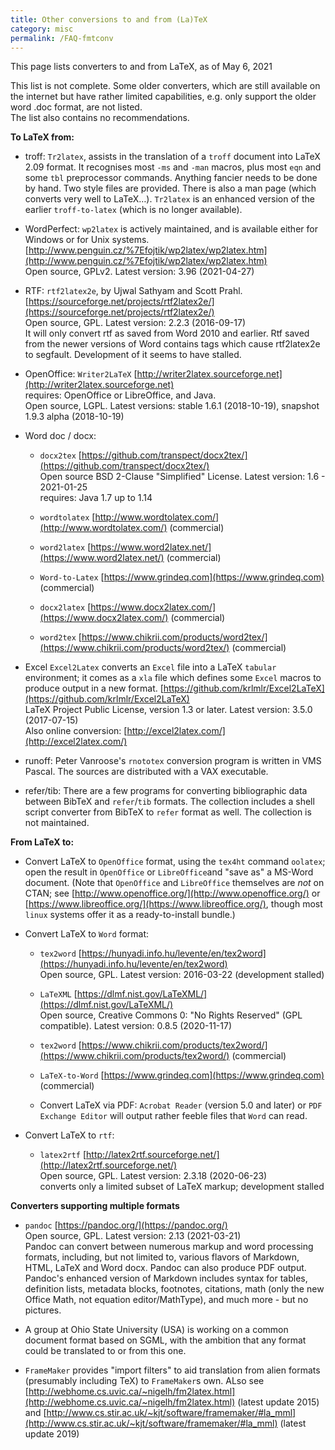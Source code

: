 ```yaml
---
title: Other conversions to and from (La)TeX
category: misc
permalink: /FAQ-fmtconv
---
```


This page lists converters to and from LaTeX, as of May 6, 2021 
  
This list is not complete. Some older converters, which are still available on the 
internet but have rather limited capabilities, e.g. only support the older 
word .doc format, are not listed.  
The list also contains no recommendations.  
  
**To LaTeX from:**
  
- troff: `Tr2latex`, assists in the translation of a
  `troff` document into LaTeX 2.09 format.  It recognises most
  `-ms` and `-man` macros, plus most `eqn` and some
  `tbl` preprocessor commands.  Anything fancier needs to be
  done by hand. Two style files are provided. There is also a man page
  (which converts very well to LaTeX&hellip;).
  `Tr2latex` is an enhanced version of the earlier
  `troff-to-latex` (which is no longer available).
  
- WordPerfect: `wp2latex` is actively maintained, and is
  available either for Windows or for Unix systems.  
  [http://www.penguin.cz/%7Efojtik/wp2latex/wp2latex.htm](http://www.penguin.cz/%7Efojtik/wp2latex/wp2latex.htm)  
  Open source, GPLv2. Latest version: 3.96 (2021-04-27)
  
- RTF: `rtf2latex2e`, by Ujwal Sathyam and Scott Prahl.  
  [https://sourceforge.net/projects/rtf2latex2e/](https://sourceforge.net/projects/rtf2latex2e/)  
  Open source, GPL. Latest version: 2.2.3 (2016-09-17)  
  It will only convert rtf as saved from Word 2010 and earlier. 
  Rtf saved from the newer versions of Word contains tags which cause rtf2latex2e to segfault.
  Development of it seems to have stalled. 
  
- OpenOffice: `Writer2LaTeX` [http://writer2latex.sourceforge.net](http://writer2latex.sourceforge.net)  
  requires: OpenOffice or LibreOffice, and Java.  
  Open source, LGPL. Latest versions: stable 1.6.1 (2018-10-19), 
  snapshot 1.9.3 alpha (2018-10-19)  
  
- Word doc / docx: 
  - `docx2tex` [https://github.com/transpect/docx2tex/](https://github.com/transpect/docx2tex/)  
    Open source BSD 2-Clause "Simplified" License. Latest version: 1.6 - 2021-01-25  
    requires: Java 1.7 up to 1.14 
  
  - `wordtolatex` [http://www.wordtolatex.com/](http://www.wordtolatex.com/)  (commercial)
  
  - `word2latex` [https://www.word2latex.net/](https://www.word2latex.net/)  (commercial)
  
  - `Word-to-Latex` [https://www.grindeq.com](https://www.grindeq.com)  (commercial)
  
  - `docx2latex` [https://www.docx2latex.com/](https://www.docx2latex.com/)  (commercial)
  
  - `word2tex` [https://www.chikrii.com/products/word2tex/](https://www.chikrii.com/products/word2tex/)  (commercial)
  
- Excel `Excel2Latex` converts an `Excel` file into a LaTeX `tabular` 
  environment; it comes as a `xla` file which defines some `Excel` macros 
  to produce output in a new format. 
  [https://github.com/krlmlr/Excel2LaTeX](https://github.com/krlmlr/Excel2LaTeX)  
  LaTeX Project Public License, version 1.3 or later. Latest version: 3.5.0 (2017-07-15)  
  Also online conversion: [http://excel2latex.com/](http://excel2latex.com/)  
  
- runoff: Peter Vanroose's `rnototex`
  conversion program is written in VMS Pascal.
  The sources are distributed with a VAX executable.
  
- refer/tib: There are a few programs for converting bibliographic
  data between BibTeX and `refer`/`tib` formats.
  The collection includes a shell script converter from BibTeX to
  `refer` format as well. The collection is not maintained.
  
**From LaTeX to:**
  
- Convert LaTeX to `OpenOffice` format, using the 
  `tex4ht` command `oolatex`; open the result in `OpenOffice` 
  or `LibreOffice`and "save as" a MS-Word document. 
  (Note that `OpenOffice` and `LibreOffice` themselves are _not_ on CTAN; 
  see [http://www.openoffice.org/](http://www.openoffice.org/) or 
  [https://www.libreoffice.org/](https://www.libreoffice.org/), 
  though most `linux` systems offer it as a ready-to-install bundle.) 
  
- Convert LaTeX to `Word` format:
  
  - `tex2word` [https://hunyadi.info.hu/levente/en/tex2word](https://hunyadi.info.hu/levente/en/tex2word)  
    Open source, GPL. Latest version: 2016-03-22 (development stalled)
  
  - `LaTeXML` [https://dlmf.nist.gov/LaTeXML/](https://dlmf.nist.gov/LaTeXML/)  
    Open source, Creative Commons 0: "No Rights Reserved" (GPL compatible). Latest version: 0.8.5 (2020-11-17)
  
  - `tex2word` [https://www.chikrii.com/products/tex2word/](https://www.chikrii.com/products/tex2word/)  (commercial)
  
  - `LaTeX-to-Word` [https://www.grindeq.com](https://www.grindeq.com)  (commercial)
  
  - Convert LaTeX via PDF: `Acrobat Reader` (version 5.0 and later) 
    or `PDF Exchange Editor` will output rather feeble files that `Word` can read.
  
- Convert LaTeX to `rtf`: 
  - `latex2rtf` [http://latex2rtf.sourceforge.net/](http://latex2rtf.sourceforge.net/)  
  Open source, GPL. Latest version: 2.3.18 (2020-06-23)  
  converts only a limited subset of LaTeX markup; development stalled
  
**Converters supporting multiple formats**
  
- `pandoc` [https://pandoc.org/](https://pandoc.org/)  
  Open source, GPL. Latest version: 2.13 (2021-03-21)  
  Pandoc can convert between numerous markup and word processing formats, including, 
  but not limited to, various flavors of Markdown, HTML, LaTeX and Word docx. 
  Pandoc can also produce PDF output.  
  Pandoc's enhanced version of Markdown includes syntax for tables, definition lists, 
  metadata blocks, footnotes, citations, 
  math (only the new Office Math, not equation editor/MathType), 
  and much more - but no pictures.
  
- A group at Ohio State University (USA) is working on
  a common document format based on SGML, with the ambition that any
  format could be translated to or from this one. 

- `FrameMaker` provides "import filters" to aid translation from alien formats
  (presumably including TeX) to `FrameMaker`s own.
  ALso see [http://webhome.cs.uvic.ca/~nigelh/fm2latex.html](http://webhome.cs.uvic.ca/~nigelh/fm2latex.html)  (latest update 2015)
  and [http://www.cs.stir.ac.uk/~kjt/software/framemaker/#la_mml](http://www.cs.stir.ac.uk/~kjt/software/framemaker/#la_mml)  (latest update 2019)
